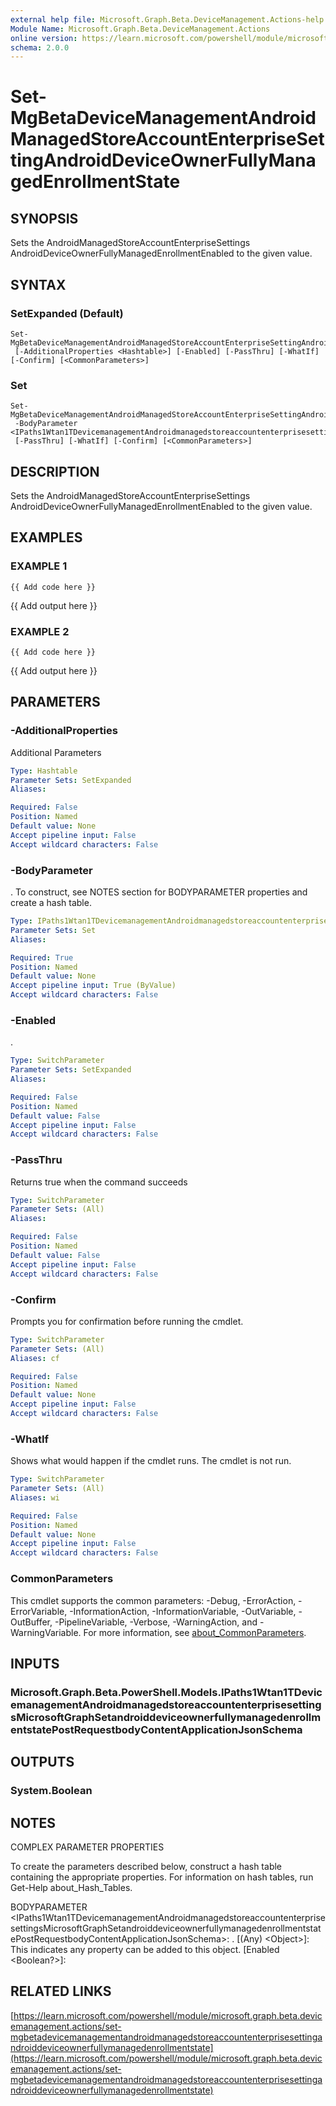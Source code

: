 ```yaml
---
external help file: Microsoft.Graph.Beta.DeviceManagement.Actions-help.xml
Module Name: Microsoft.Graph.Beta.DeviceManagement.Actions
online version: https://learn.microsoft.com/powershell/module/microsoft.graph.beta.devicemanagement.actions/set-mgbetadevicemanagementandroidmanagedstoreaccountenterprisesettingandroiddeviceownerfullymanagedenrollmentstate
schema: 2.0.0
---
```


# Set-MgBetaDeviceManagementAndroidManagedStoreAccountEnterpriseSettingAndroidDeviceOwnerFullyManagedEnrollmentState

## SYNOPSIS
Sets the AndroidManagedStoreAccountEnterpriseSettings AndroidDeviceOwnerFullyManagedEnrollmentEnabled to the given value.

## SYNTAX

### SetExpanded (Default)
```
Set-MgBetaDeviceManagementAndroidManagedStoreAccountEnterpriseSettingAndroidDeviceOwnerFullyManagedEnrollmentState
 [-AdditionalProperties <Hashtable>] [-Enabled] [-PassThru] [-WhatIf] [-Confirm] [<CommonParameters>]
```

### Set
```
Set-MgBetaDeviceManagementAndroidManagedStoreAccountEnterpriseSettingAndroidDeviceOwnerFullyManagedEnrollmentState
 -BodyParameter <IPaths1Wtan1TDevicemanagementAndroidmanagedstoreaccountenterprisesettingsMicrosoftGraphSetandroiddeviceownerfullymanagedenrollmentstatePostRequestbodyContentApplicationJsonSchema>
 [-PassThru] [-WhatIf] [-Confirm] [<CommonParameters>]
```

## DESCRIPTION
Sets the AndroidManagedStoreAccountEnterpriseSettings AndroidDeviceOwnerFullyManagedEnrollmentEnabled to the given value.

## EXAMPLES

### EXAMPLE 1
```
{{ Add code here }}
```

{{ Add output here }}

### EXAMPLE 2
```
{{ Add code here }}
```

{{ Add output here }}

## PARAMETERS

### -AdditionalProperties
Additional Parameters

```yaml
Type: Hashtable
Parameter Sets: SetExpanded
Aliases:

Required: False
Position: Named
Default value: None
Accept pipeline input: False
Accept wildcard characters: False
```

### -BodyParameter
.
To construct, see NOTES section for BODYPARAMETER properties and create a hash table.

```yaml
Type: IPaths1Wtan1TDevicemanagementAndroidmanagedstoreaccountenterprisesettingsMicrosoftGraphSetandroiddeviceownerfullymanagedenrollmentstatePostRequestbodyContentApplicationJsonSchema
Parameter Sets: Set
Aliases:

Required: True
Position: Named
Default value: None
Accept pipeline input: True (ByValue)
Accept wildcard characters: False
```

### -Enabled
.

```yaml
Type: SwitchParameter
Parameter Sets: SetExpanded
Aliases:

Required: False
Position: Named
Default value: False
Accept pipeline input: False
Accept wildcard characters: False
```

### -PassThru
Returns true when the command succeeds

```yaml
Type: SwitchParameter
Parameter Sets: (All)
Aliases:

Required: False
Position: Named
Default value: False
Accept pipeline input: False
Accept wildcard characters: False
```

### -Confirm
Prompts you for confirmation before running the cmdlet.

```yaml
Type: SwitchParameter
Parameter Sets: (All)
Aliases: cf

Required: False
Position: Named
Default value: None
Accept pipeline input: False
Accept wildcard characters: False
```

### -WhatIf
Shows what would happen if the cmdlet runs.
The cmdlet is not run.

```yaml
Type: SwitchParameter
Parameter Sets: (All)
Aliases: wi

Required: False
Position: Named
Default value: None
Accept pipeline input: False
Accept wildcard characters: False
```

### CommonParameters
This cmdlet supports the common parameters: -Debug, -ErrorAction, -ErrorVariable, -InformationAction, -InformationVariable, -OutVariable, -OutBuffer, -PipelineVariable, -Verbose, -WarningAction, and -WarningVariable. For more information, see [about_CommonParameters](http://go.microsoft.com/fwlink/?LinkID=113216).

## INPUTS

### Microsoft.Graph.Beta.PowerShell.Models.IPaths1Wtan1TDevicemanagementAndroidmanagedstoreaccountenterprisesettingsMicrosoftGraphSetandroiddeviceownerfullymanagedenrollmentstatePostRequestbodyContentApplicationJsonSchema
## OUTPUTS

### System.Boolean
## NOTES
COMPLEX PARAMETER PROPERTIES

To create the parameters described below, construct a hash table containing the appropriate properties.
For information on hash tables, run Get-Help about_Hash_Tables.

BODYPARAMETER \<IPaths1Wtan1TDevicemanagementAndroidmanagedstoreaccountenterprisesettingsMicrosoftGraphSetandroiddeviceownerfullymanagedenrollmentstatePostRequestbodyContentApplicationJsonSchema\>: .
  \[(Any) \<Object\>\]: This indicates any property can be added to this object.
  \[Enabled \<Boolean?\>\]:

## RELATED LINKS

[https://learn.microsoft.com/powershell/module/microsoft.graph.beta.devicemanagement.actions/set-mgbetadevicemanagementandroidmanagedstoreaccountenterprisesettingandroiddeviceownerfullymanagedenrollmentstate](https://learn.microsoft.com/powershell/module/microsoft.graph.beta.devicemanagement.actions/set-mgbetadevicemanagementandroidmanagedstoreaccountenterprisesettingandroiddeviceownerfullymanagedenrollmentstate)

